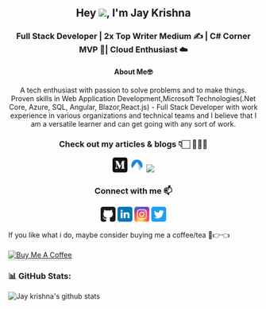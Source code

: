 <h2 align='center'>Hey <img src="https://media.giphy.com/media/hvRJCLFzcasrR4ia7z/giphy.gif" width="25px">, I'm Jay Krishna</h2>
<h3 align = 'center'> Full Stack Developer | 2x Top Writer Medium ✍️ | C# Corner MVP 🏅| Cloud Enthusiast ☁️
<h4 align='center'>About Me🤓</h4>
<p align='center'>A tech enthusiast with passion to solve problems and to make things. Proven skills in Web Application Development,Microsoft Technologies(.Net Core, Azure, SQL, Angular, Blazor,React.js) - Full Stack Developer with work experience in various organizations and technical teams and I believe that I am  a versatile learner and can get going with any sort of work.</p><h3 align = 'center'>Check out my articles & blogs 👇🏻 👨🏻‍💻 </h3>
<p align = 'center'><a href = https://jaykrishnareddy.medium.com/ target='blank'> <img src=https://github.com/edent/SuperTinyIcons/blob/master/images/svg/medium.svg height='30' weight='30'/></a>
 <a href = https://www.c-sharpcorner.com/members/jay-krishna4 target='blank'> <img src=https://github.com/edent/SuperTinyIcons/blob/master/images/svg/codeberg.svg height='30' weight='30'/></a>
 <a href = https://jaykrishnareddy.hashnode.dev target='blank'> <img src=https://user-images.githubusercontent.com/35819660/103106661-f0dca800-45fc-11eb-94b1-3e0d1845820f.png height='30' weight='30'/></a><h3 align='center'>Connect with me  📫 </h3>
<p align = 'center'> 
 <a href = https://github.com/https://github.com/JayKrishnareddy target='blank'> <img src=https://github.com/edent/SuperTinyIcons/blob/master/images/svg/github.svg height='30' weight='30'/></a>
<a href = https://www.linkedin.com/in/https://www.linkedin.com/in/jay-krishna-reddy/ target='blank'> <img src=https://github.com/edent/SuperTinyIcons/blob/master/images/svg/linkedin.svg height='30' weight='30'/></a> 
<a href = https://www.instagram.com/jaykrishnareddy/ target='blank'> <img src=https://github.com/edent/SuperTinyIcons/blob/master/images/svg/instagram.svg height='30' weight='30'/></a>
<a href = https://twitter.com/jaykrishnaredde target='blank'> <img src=https://github.com/edent/SuperTinyIcons/blob/master/images/svg/twitter.svg height='30' weight='30'/></a>
 
If you like what i do, maybe consider buying me a coffee/tea 🥺👉👈
<br /><br />
<a href="https://www.buymeacoffee.com/jaykrishnareddy" target="_blank"><img src="https://www.buymeacoffee.com/assets/img/custom_images/orange_img.png" alt="Buy Me A Coffee" style="height: 41px !important;width: 174px !important;box-shadow: 0px 3px 2px 0px rgba(190, 190, 190, 0.5) !important;-webkit-box-shadow: 0px 3px 2px 0px rgba(190, 190, 190, 0.5) !important;" ></a>
<br />
 
### 📊 GitHub Stats:
![Jay krishna's github stats](https://github-readme-stats.vercel.app/api?username=jaykrishnareddy&show_icons=true&theme=dracula&count_private=true&include_all_commits=true&hide=contribs,issues,stars)
 

